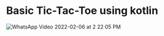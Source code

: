 # Basic Tic-Tac-Toe using kotlin

![WhatsApp Video 2022-02-06 at 2 22 05 PM](https://user-images.githubusercontent.com/98392009/152673929-18531525-13c9-454c-b9b8-95a8abd3c397.gif)

